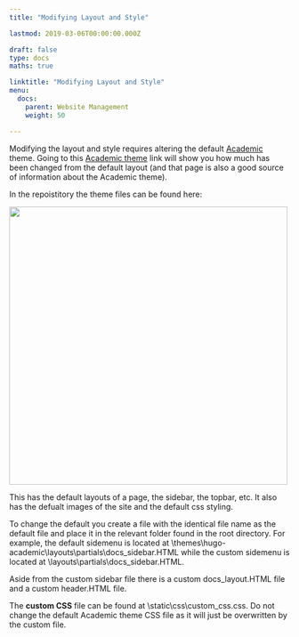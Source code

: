 ```yaml
---
title: "Modifying Layout and Style"

lastmod: 2019-03-06T00:00:00.000Z

draft: false
type: docs
maths: true	

linktitle: "Modifying Layout and Style"
menu:
  docs:
    parent: Website Management
    weight: 50

---
```


Modifying the layout and style requires altering the default [Academic](https://sourcethemes.com/academic/docs/) theme. Going to this [Academic theme](https://sourcethemes.com/academic/docs/) link will show you how much has been changed from the default layout (and that page is also a good source of information about the Academic theme).

In the repoistitory the theme files can be found here: 

<img width='500' src='/img/modifying_layout_and_style_01.jpg'/>

This has the default layouts of a page, the sidebar, the topbar, etc. It also has the defualt images of the site and the default css styling. 

To change the default you create a file with the identical file name as the default file and place it in the relevant folder found in the root directory. For example, the default sidemenu is located at \themes\hugo-academic\layouts\partials\docs_sidebar.HTML while the custom sidemenu is located at \layouts\partials\docs_sidebar.HTML. 

Aside from the custom sidebar file there is a custom docs_layout.HTML file and a custom header.HTML file. 

The **custom CSS** file can be found at \static\css\custom_css.css. Do not change the default Academic theme CSS file as it will just be overwritten by the custom file. 

